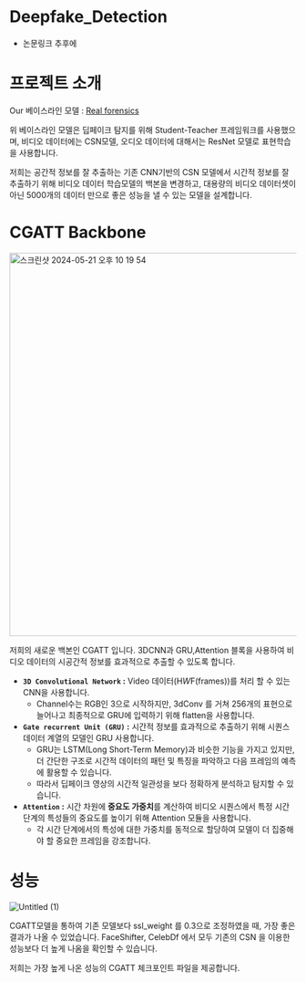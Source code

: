 # Deepfake_Detection

- 논문링크 추후에

# 프로젝트 소개

Our 베이스라인 모델 : [Real forensics](https://github.com/ahaliassos/RealForensics)

위 베이스라인 모델은 딥페이크 탐지를 위해 Student-Teacher 프레임워크를 사용했으며, 비디오 데이터에는 CSN모델, 오디오 데이터에 대해서는 ResNet 모델로 표현학습을 사용합니다.  

저희는 공간적 정보를 잘 추출하는 기존 CNN기반의 CSN 모델에서 시간적 정보를 잘 추출하기 위해 비디오 데이터 학습모델의 백본을 변경하고, 대용량의 비디오 데이터셋이 아닌 5000개의 데이터 만으로 좋은 성능을 낼 수 있는 모델을 설계합니다.

# CGATT Backbone
<img width="672" alt="스크린샷 2024-05-21 오후 10 19 54" src="https://github.com/ta-ho/CGATT/assets/127817503/2ed8e089-accb-42f0-aa7a-374faa848a81">

저희의 새로운 백본인 CGATT 입니다. 3DCNN과 GRU,Attention 블록을 사용하여 비디오 데이터의 시공간적 정보를 효과적으로 추출할 수 있도록 합니다. 

- **`3D Convolutional Network`  :** Video 데이터(H*W*F(frames))를 처리 할 수 있는 CNN을 사용합니다.
    - Channel수는 RGB인 3으로 시작하지만, 3dConv 를 거쳐 256개의 표현으로 늘어나고 최종적으로 GRU에 입력하기 위해 flatten을 사용합니다.
- **`Gate recurrent Unit (GRU)` :** 시간적 정보를 효과적으로 추출하기 위해 시퀀스데이터 계열의 모델인 GRU 사용합니다.
    - GRU는 LSTM(Long Short-Term Memory)과 비슷한 기능을 가지고 있지만, 더 간단한 구조로 시간적 데이터의 패턴 및 특징을 파악하고 다음 프레임의 예측에 활용할 수 있습니다.
    - 따라서 딥페이크 영상의 시간적 일관성을 보다 정확하게 분석하고 탐지할 수 있습니다.
- **`Attention` :** 시간 차원에 **중요도 가중치**를 계산하여 비디오 시퀀스에서 특정 시간 단계의 특성들의 중요도를 높이기 위해 Attention 모듈을 사용합니다.
    - 각 시간 단계에서의 특성에 대한 가중치를 동적으로 할당하여 모델이 더 집중해야 할 중요한 프레임을 강조합니다.
    

# 성능
![Untitled (1)](https://github.com/ta-ho/CGATT/assets/127817503/e8e218ba-8764-4808-b62d-7121d3f3cb19)


CGATT모델을 통하여 기존 모델보다 ssl_weight 를 0.3으로 조정하였을 때, 가장 좋은 결과가 나올 수 있었습니다. FaceShifter, CelebDf 에서 모두 기존의 CSN 을 이용한 성능보다 더 높게 나옴을 확인할 수 있습니다.

저희는 가장 높게 나온 성능의 CGATT 체크포인트 파일을 제공합니다.

